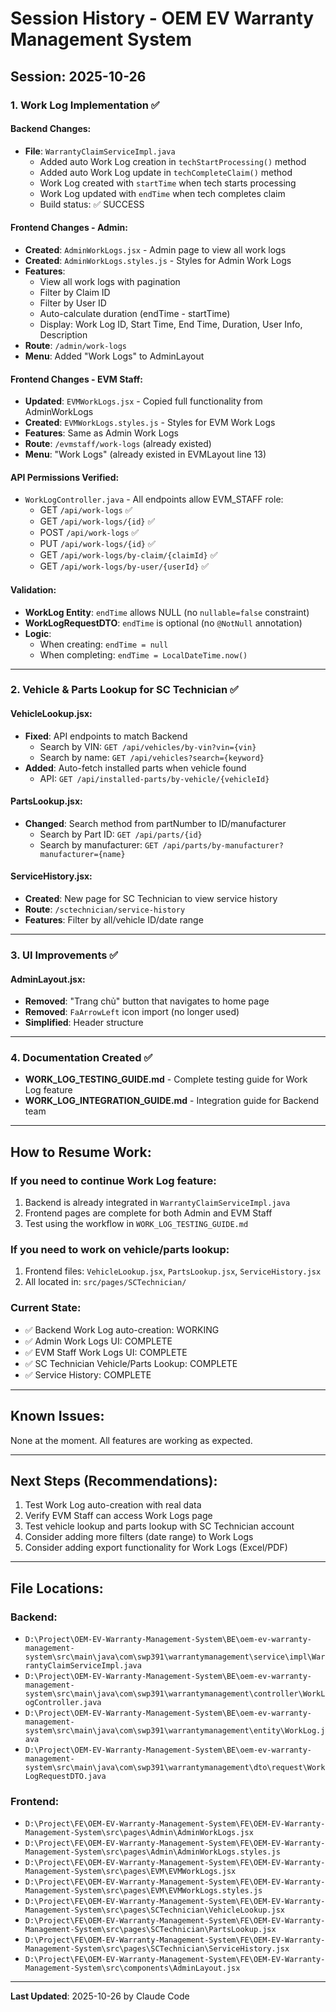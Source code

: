 # Session History - OEM EV Warranty Management System

## Session: 2025-10-26

### 1. Work Log Implementation ✅

#### Backend Changes:
- **File**: `WarrantyClaimServiceImpl.java`
  - Added auto Work Log creation in `techStartProcessing()` method
  - Added auto Work Log update in `techCompleteClaim()` method
  - Work Log created with `startTime` when tech starts processing
  - Work Log updated with `endTime` when tech completes claim
  - Build status: ✅ SUCCESS

#### Frontend Changes - Admin:
- **Created**: `AdminWorkLogs.jsx` - Admin page to view all work logs
- **Created**: `AdminWorkLogs.styles.js` - Styles for Admin Work Logs
- **Features**:
  - View all work logs with pagination
  - Filter by Claim ID
  - Filter by User ID
  - Auto-calculate duration (endTime - startTime)
  - Display: Work Log ID, Start Time, End Time, Duration, User Info, Description
- **Route**: `/admin/work-logs`
- **Menu**: Added "Work Logs" to AdminLayout

#### Frontend Changes - EVM Staff:
- **Updated**: `EVMWorkLogs.jsx` - Copied full functionality from AdminWorkLogs
- **Created**: `EVMWorkLogs.styles.js` - Styles for EVM Work Logs
- **Features**: Same as Admin Work Logs
- **Route**: `/evmstaff/work-logs` (already existed)
- **Menu**: "Work Logs" (already existed in EVMLayout line 13)

#### API Permissions Verified:
- `WorkLogController.java` - All endpoints allow EVM_STAFF role:
  - GET `/api/work-logs` ✅
  - GET `/api/work-logs/{id}` ✅
  - POST `/api/work-logs` ✅
  - PUT `/api/work-logs/{id}` ✅
  - GET `/api/work-logs/by-claim/{claimId}` ✅
  - GET `/api/work-logs/by-user/{userId}` ✅

#### Validation:
- **WorkLog Entity**: `endTime` allows NULL (no `nullable=false` constraint)
- **WorkLogRequestDTO**: `endTime` is optional (no `@NotNull` annotation)
- **Logic**:
  - When creating: `endTime = null`
  - When completing: `endTime = LocalDateTime.now()`

---

### 2. Vehicle & Parts Lookup for SC Technician ✅

#### VehicleLookup.jsx:
- **Fixed**: API endpoints to match Backend
  - Search by VIN: `GET /api/vehicles/by-vin?vin={vin}`
  - Search by name: `GET /api/vehicles?search={keyword}`
- **Added**: Auto-fetch installed parts when vehicle found
  - API: `GET /api/installed-parts/by-vehicle/{vehicleId}`

#### PartsLookup.jsx:
- **Changed**: Search method from partNumber to ID/manufacturer
  - Search by Part ID: `GET /api/parts/{id}`
  - Search by manufacturer: `GET /api/parts/by-manufacturer?manufacturer={name}`

#### ServiceHistory.jsx:
- **Created**: New page for SC Technician to view service history
- **Route**: `/sctechnician/service-history`
- **Features**: Filter by all/vehicle ID/date range

---

### 3. UI Improvements ✅

#### AdminLayout.jsx:
- **Removed**: "Trang chủ" button that navigates to home page
- **Removed**: `FaArrowLeft` icon import (no longer used)
- **Simplified**: Header structure

---

### 4. Documentation Created ✅

- **WORK_LOG_TESTING_GUIDE.md** - Complete testing guide for Work Log feature
- **WORK_LOG_INTEGRATION_GUIDE.md** - Integration guide for Backend team

---

## How to Resume Work:

### If you need to continue Work Log feature:
1. Backend is already integrated in `WarrantyClaimServiceImpl.java`
2. Frontend pages are complete for both Admin and EVM Staff
3. Test using the workflow in `WORK_LOG_TESTING_GUIDE.md`

### If you need to work on vehicle/parts lookup:
1. Frontend files: `VehicleLookup.jsx`, `PartsLookup.jsx`, `ServiceHistory.jsx`
2. All located in: `src/pages/SCTechnician/`

### Current State:
- ✅ Backend Work Log auto-creation: WORKING
- ✅ Admin Work Logs UI: COMPLETE
- ✅ EVM Staff Work Logs UI: COMPLETE
- ✅ SC Technician Vehicle/Parts Lookup: COMPLETE
- ✅ Service History: COMPLETE

---

## Known Issues:
None at the moment. All features are working as expected.

---

## Next Steps (Recommendations):
1. Test Work Log auto-creation with real data
2. Verify EVM Staff can access Work Logs page
3. Test vehicle lookup and parts lookup with SC Technician account
4. Consider adding more filters (date range) to Work Logs
5. Consider adding export functionality for Work Logs (Excel/PDF)

---

## File Locations:

### Backend:
- `D:\Project\OEM-EV-Warranty-Management-System\BE\oem-ev-warranty-management-system\src\main\java\com\swp391\warrantymanagement\service\impl\WarrantyClaimServiceImpl.java`
- `D:\Project\OEM-EV-Warranty-Management-System\BE\oem-ev-warranty-management-system\src\main\java\com\swp391\warrantymanagement\controller\WorkLogController.java`
- `D:\Project\OEM-EV-Warranty-Management-System\BE\oem-ev-warranty-management-system\src\main\java\com\swp391\warrantymanagement\entity\WorkLog.java`
- `D:\Project\OEM-EV-Warranty-Management-System\BE\oem-ev-warranty-management-system\src\main\java\com\swp391\warrantymanagement\dto\request\WorkLogRequestDTO.java`

### Frontend:
- `D:\Project\FE\OEM-EV-Warranty-Management-System\FE\OEM-EV-Warranty-Management-System\src\pages\Admin\AdminWorkLogs.jsx`
- `D:\Project\FE\OEM-EV-Warranty-Management-System\FE\OEM-EV-Warranty-Management-System\src\pages\Admin\AdminWorkLogs.styles.js`
- `D:\Project\FE\OEM-EV-Warranty-Management-System\FE\OEM-EV-Warranty-Management-System\src\pages\EVM\EVMWorkLogs.jsx`
- `D:\Project\FE\OEM-EV-Warranty-Management-System\FE\OEM-EV-Warranty-Management-System\src\pages\EVM\EVMWorkLogs.styles.js`
- `D:\Project\FE\OEM-EV-Warranty-Management-System\FE\OEM-EV-Warranty-Management-System\src\pages\SCTechnician\VehicleLookup.jsx`
- `D:\Project\FE\OEM-EV-Warranty-Management-System\FE\OEM-EV-Warranty-Management-System\src\pages\SCTechnician\PartsLookup.jsx`
- `D:\Project\FE\OEM-EV-Warranty-Management-System\FE\OEM-EV-Warranty-Management-System\src\pages\SCTechnician\ServiceHistory.jsx`
- `D:\Project\FE\OEM-EV-Warranty-Management-System\FE\OEM-EV-Warranty-Management-System\src\components\AdminLayout.jsx`

---

**Last Updated**: 2025-10-26 by Claude Code
